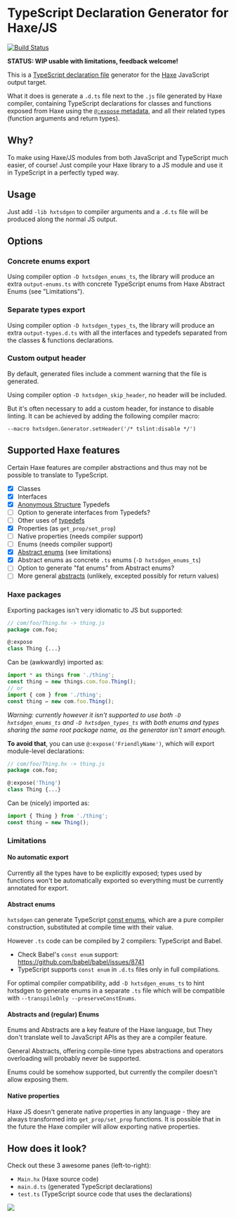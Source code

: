# TypeScript Declaration Generator for Haxe/JS

[![Build Status](https://travis-ci.org/nadako/hxtsdgen.svg?branch=master)](https://travis-ci.org/nadako/hxtsdgen)

**STATUS: WIP usable with limitations, feedback welcome!**

This is a [TypeScript declaration file](https://www.typescriptlang.org/docs/handbook/declaration-files/introduction.html)
generator for the [Haxe](https://haxe.org/) JavaScript output target.

What it does is generate a `.d.ts` file next to the `.js` file generated by Haxe compiler,
containing TypeScript declarations for classes and functions exposed from Haxe using the
[`@:expose` metadata](http://haxe.org/manual/target-javascript-expose.html), and all their
related types (function arguments and return types).

## Why?

To make using Haxe/JS modules from both JavaScript and TypeScript much easier, of course!
Just compile your Haxe library to a JS module and use it in TypeScript in a perfectly typed way.

## Usage

Just add `-lib hxtsdgen` to compiler arguments and a `.d.ts` file will be produced along the normal JS output.

## Options

### Concrete enums export

Using compiler option `-D hxtsdgen_enums_ts`, the library will produce an extra `output-enums.ts`
with concrete TypeScript enums from Haxe Abstract Enums (see "Limitations").

### Separate types export

Using compiler option `-D hxtsdgen_types_ts`, the library will produce an extra `output-types.d.ts`
with all the interfaces and typedefs separated from the classes & functions declarations.

### Custom output header

By default, generated files include a comment warning that the file is generated.

Using compiler option `-D hxtsdgen_skip_header`, no header will be included.

But it's often necessary to add a custom header, for instance to disable linting.
It can be achieved by adding the following compiler macro:

```
--macro hxtsdgen.Generator.setHeader('/* tslint:disable */')
```


## Supported Haxe features

Certain Haxe features are compiler abstractions and thus may not be possible to translate
to TypeScript.

- [x] Classes
- [x] Interfaces
- [x] [Anonymous Structure](https://haxe.org/manual/types-anonymous-structure.html) Typedefs
- [ ] Option to generate interfaces from Typedefs?
- [ ] Other uses of [typedefs](https://haxe.org/manual/type-system-typedef.html)
- [x] Properties (as `get_prop/set_prop`)
- [ ] Native properties (needs compiler support)
- [ ] Enums (needs compiler support)
- [x] [Abstract enums](https://haxe.org/manual/types-abstract-enum.html) (see limitations)
- [x] Abstract enums as concrete `.ts` enums (`-D hxtsdgen_enums_ts`)
- [ ] Option to generate "fat enums" from Abstract enums?
- [ ] More general [abstracts](https://haxe.org/manual/types-abstract.html) (unlikely, excepted possibly for return values)

### Haxe packages

Exporting packages isn't very idiomatic to JS but supported:

```haxe
// com/foo/Thing.hx -> thing.js
package com.foo;

@:expose
class Thing {...}
```

Can be (awkwardly) imported as:

```typescript
import * as things from './thing';
const thing = new things.com.foo.Thing();
// or
import { com } from './thing';
const thing = new com.foo.Thing();
```

*Warning: currently however it isn't supported to use both
`-D hxtsdgen_enums_ts` and `-D hxtsdgen_types_ts` with both enums and types
sharing the same root package name, as the generator isn't smart enough.*

**To avoid that**, you can use `@:expose('FriendlyName')`, which will export
module-level declarations:

```haxe
// com/foo/Thing.hx -> thing.js
package com.foo;

@:expose('Thing')
class Thing {...}
```

Can be (nicely) imported as:

```typescript
import { Thing } from './thing';
const thing = new Thing();
```

### Limitations

#### No automatic export

Currently all the types have to be explicitly exposed; types used by functions won't be
automatically exported so everything must be currently annotated for export.

#### Abstract enums

`hxtsdgen` can generate TypeScript [const enums](https://www.typescriptlang.org/docs/handbook/enums.html),
which are a pure compiler construction, substituted at compile time with their value.

However `.ts` code can be compiled by 2 compilers: TypeScript and Babel.

- Check Babel's `const enum` support: https://github.com/babel/babel/issues/8741
- TypeScript supports `const enum` in `.d.ts` files only in full compilations.

For optimal compiler compatibility, add `-D hxtsdgen_enums_ts` to hint hxtsdgen to
generate enums in a separate `.ts` file which will be compatible with
`--transpileOnly --preserveConstEnums`.

#### Abstracts and (regular) Enums

Enums and Abstracts are a key feature of the Haxe language, but They don't translate well
to JavaScript APIs as they are a compiler feature.

General Abstracts, offering compile-time types abstractions and operators overloading will
probably never be supported.

Enums could be somehow supported, but currently the compiler doesn't allow exposing them.

#### Native properties

Haxe JS doesn't generate native properties in any language - they are always transformed
into `get_prop/set_prop` functions. It is possible that in the future the Haxe compiler
will allow exporting native properties.


## How does it look?

Check out these 3 awesome panes (left-to-right):

 * `Main.hx` (Haxe source code)
 * `main.d.ts` (generated TypeScript declarations)
 * `test.ts` (TypeScript source code that uses the declarations)

![](http://i.imgur.com/AHmdHtv.gif)
